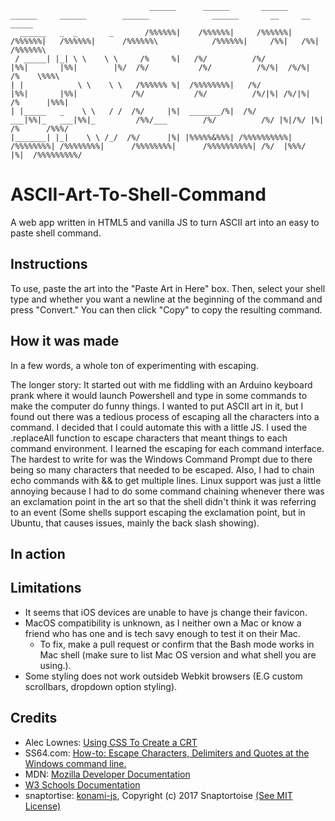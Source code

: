 ```
                               ______      ______       ______     ______     ______        ______              ______       __     __        _____
  ______   _  _       _       /%%%%%%|    /%%%%%%|     /%%%%%%|   /%%%%%%|   /%%%%%%|      /%%%%%%\            /%%%%%%|     /%%|   /%%|      /%%%%%%\
 / _____| |_| \ \    \ \     /%     %|   /%/          /%/           |%%|       |%%|        |%/  /%/           /%/          /%/%|  /%/%|     /%    \%%%\
| |            \ \    \ \   /%%%%%% %|  /%%%%%%%%|   /%/            |%%|       |%%|            /%/           /%/          /%/|%| /%/|%|    /%      |%%%|
| |_____   _    \ \   / /  /%/     |%|  _______/%|  /%/          ___|%%|_   ___|%%|_         /%%/___        /%/          /%/ |%|/%/ |%|   /%      /%%%/
|_______| |_|    \ \ /_/  /%/      |%| |%%%%%&%%%| /%%%%%%%%%%| /%%%%%%%%| /%%%%%%%%|      /%%%%%%%%|      /%%%%%%%%%%| /%/  |%%%/  |%|  /%%%%%%%%%/
```
# ASCII-Art-To-Shell-Command
A web app written in HTML5 and vanilla JS to turn ASCII art into an easy to paste shell command.

## Instructions
To use, paste the art into the "Paste Art in Here" box. Then, select your shell type and whether you want a newline at the beginning of the command and press "Convert." You can then click "Copy" to copy the resulting command.

## How it was made
In a few words, a whole ton of experimenting with escaping.

The longer story:
 It started out with me fiddling with an Arduino keyboard prank where it would launch Powershell and type in some commands to make the computer do funny things. I wanted to put ASCII art in it, but I found out there was a tedious process of escaping all the characters into a command. I decided that I could automate this with a little JS.
I used the .replaceAll function to escape characters that meant things to each command environment. I learned the escaping for each command interface. The hardest to write for was the Windows Command Prompt due to there being so many characters that needed to be escaped. Also, I had to chain echo commands with && to get multiple lines. Linux support was just a little annoying because I had to do some command chaining whenever there was an exclamation point in the art so that the shell didn't think it was referring to an event (Some shells support escaping the exclamation point, but in Ubuntu, that causes issues, mainly the back slash showing).

## In action


## Limitations
* It seems that iOS devices are unable to have js change their favicon.
* MacOS compatibility is unknown, as I neither own a Mac or know a friend who has one and is tech savy enough to test it on their Mac.
  * To fix, make a pull request or confirm that the Bash mode works in Mac shell (make sure to list Mac OS version and what shell you are using.).
* Some styling does not work outsideb Webkit browsers (E.G custom scrollbars, dropdown option styling).

## Credits
* Alec Lownes: [Using CSS To Create a CRT](http://aleclownes.com/2017/02/01/crt-display.html)
* SS64.com: [How-to: Escape Characters, Delimiters and Quotes at the Windows command line.](https://ss64.com/nt/syntax-esc.html)
* MDN: [Mozilla Developer Documentation](https://developer.mozilla.org/en-US/)
* [W3 Schools Documentation](https://www.w3schools.com/)
* snaptortise: [konami-js](https://github.com/snaptortoise/konami-js), Copyright (c) 2017 Snaptortoise [(See MIT License)](https://github.com/snaptortoise/konami-js/blob/master/LICENSE.md)
